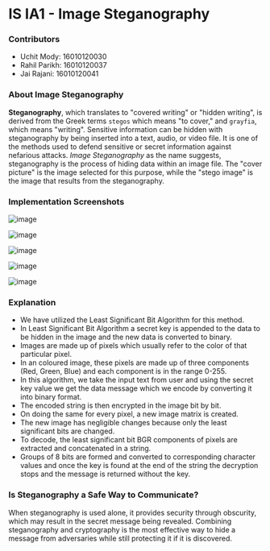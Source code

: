 # IS IA1 - Image Steganography

### Contributors
- Uchit Mody: 16010120030
- Rahil Parikh: 16010120037
- Jai Rajani: 16010120041

### About Image Steganography
**Steganography**, which translates to "covered writing" or "hidden writing", is derived from the Greek terms `stegos` which means "to cover," and `grayfia`, which means "writing". Sensitive information can be hidden with steganography by being inserted into a text, audio, or video file. It is one of the methods used to defend sensitive or secret information against nefarious attacks. *Image Steganography* as the name suggests, steganography is the process of hiding data within an image file. The "cover picture" is the image selected for this purpose, while the "stego image" is the image that results from the steganography.

### Implementation Screenshots

![image](https://user-images.githubusercontent.com/75483881/220123698-87d67820-9b18-4cee-8bf3-569d76d7403d.png)

![image](https://user-images.githubusercontent.com/75483881/220123919-57a41a65-8d2a-4431-8605-b7ae0c1508eb.png)

![image](https://user-images.githubusercontent.com/75483881/220124060-50702de7-d839-49b2-8c21-72eb0f73ba1b.png)

![image](https://user-images.githubusercontent.com/75483881/220124133-06e6262e-3b07-4727-9eab-ae0e40daae42.png)

![image](https://user-images.githubusercontent.com/75483881/220124315-d45463d4-87f5-4668-9a7f-73c2efa4677f.png)

### Explanation
- We have utilized the Least Significant Bit Algorithm for this method.
- In Least Significant Bit Algorithm a secret key is appended to the data to be hidden in the image and the new data is converted to binary.
- Images are made up of pixels which usually refer to the color of that particular pixel.
- In an coloured image, these pixels are made up of three components (Red, Green, Blue) and each component is in the range 0-255.
- In this algorithm, we take the input text from user and using the secret key value we get the data message which we encode by converting it into binary format.
- The encoded string is then encrypted in the image bit by bit.
- On doing the same for every pixel, a new image matrix is created.
- The new image has negligible changes because only the least significant bits are changed.
- To decode, the least significant bit BGR components of pixels are extracted and concatenated in a string.
- Groups of 8 bits are formed and converted to corresponding character values and once the key is found at the end of the string the decryption stops and the message is returned without the key.


### Is Steganography a Safe Way to Communicate?
When steganography is used alone, it provides security through obscurity, which may result in the secret message being revealed. Combining steganography and cryptography is the most effective way to hide a message from adversaries while still protecting it if it is discovered.
